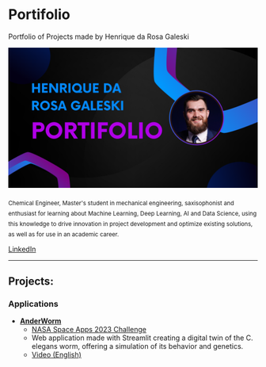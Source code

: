 # Portifolio
Portfolio of Projects made by Henrique da Rosa Galeski
    
<p align="center">
  <img src="capa.png" width=2000>
</p>



<sub>Chemical Engineer, Master's student in mechanical engineering, saxisophonist and enthusiast for learning about Machine Learning, Deep Learning, AI and Data Science, using this knowledge to drive innovation in project development and optimize existing solutions, as well as for use in an academic career.</sub>

[LinkedIn](www.linkedin.com/in/henriquegaleski)   

---
## Projects:  
[comment]: <> (### Notebooks and Analysis)


### Applications
* [**AnderWorm**](https://github.com/falatfernando/AnderWorm) 
     * [NASA Space Apps 2023 Challenge](https://www.spaceappschallenge.org/)
     * Web application made with Streamlit creating a digital twin of the C. elegans worm, offering a simulation of its behavior and genetics.
     * [Video (English)](https://www.youtube.com/watch?v=DCz03aMFNx8)
 
